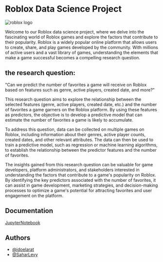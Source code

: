 
# Roblox Data Science Project

![roblox logo](https://www.pcinvasion.com/wp-content/uploads/2023/05/Roblox.jpg)

Welcome to our Roblox data science project, where we delve into the fascinating world of Roblox games and explore the factors that contribute to their popularity. Roblox is a widely popular online platform that allows users to create, share, and play games developed by the community. With millions of active users and a vast library of games, understanding the elements that make a game successful becomes a compelling research question.

## the research question:

"Can we predict the number of favorites a game will receive on Roblox based on features such as genre, active players, created date, and more?"

This research question aims to explore the relationship between the selected features (genre, active players, created date, etc.) and the number of favorites a game garners on the Roblox platform. By using these features as predictors, the objective is to develop a predictive model that can estimate the number of favorites a game is likely to accumulate.

To address this question, data can be collected on multiple games on Roblox, including information about their genres, active player counts, created dates, and other relevant attributes. The data can then be used to train a predictive model, such as regression or machine learning algorithms, to establish the relationship between the predictor features and the number of favorites.

The insights gained from this research question can be valuable for game developers, platform administrators, and stakeholders interested in understanding the factors that contribute to a game's popularity on Roblox. By identifying the key predictors associated with the number of favorites, it can assist in game development, marketing strategies, and decision-making processes to optimize a game's potential for attracting favorites and user engagement on the platform.


## Documentation

[JupyterNotebook](https://idoelarat.github.io/Data-Science-Project-Roblox/)

## Authors

- [@idoelarat](https://github.com/idoelarat)
- [@SaharLevy](https://github.com/SaharLevy)

